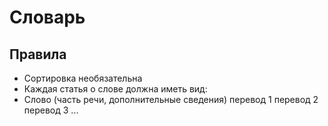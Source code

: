 # Словарь

## Правила

- Сортировка необязательна
- Каждая статья о слове должна иметь вид:
- Слово (часть речи, дополнительные сведения)
  перевод 1
  перевод 2
  перевод 3
  ...
